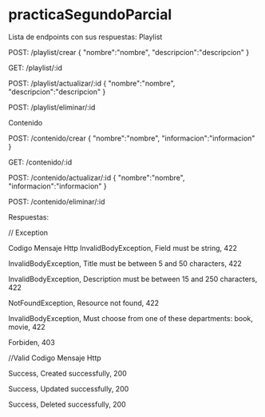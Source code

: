 # practicaSegundoParcial
Lista de endpoints con sus respuestas:
Playlist

POST: /playlist/crear
{
    "nombre":"nombre",
    "descripcion":"descripcion"
}


GET: /playlist/:id

POST: /playlist/actualizar/:id
{
    "nombre":"nombre",
    "descripcion":"descripcion"
}

POST: /playlist/eliminar/:id

Contenido

POST: /contenido/crear
{
    "nombre":"nombre",
    "informacion":"informacion"
}

GET: /contenido/:id

POST: /contenido/actualizar/:id
{
    "nombre":"nombre",
    "informacion":"informacion"
}

POST: /contenido/eliminar/:id


Respuestas:

 // Exception
 
 Codigo                Mensaje               Http
 InvalidBodyException, Field must be string, 422
 
 InvalidBodyException, Title must be between 5 and 50 characters, 422
 
 InvalidBodyException, Description must be between 15 and 250 characters, 422
 
 NotFoundException, Resource not found, 422
 
 InvalidBodyException, Must choose from one of these departments: book, movie, 422

 Forbiden, 403
 

//Valid
 Codigo                Mensaje               Http

Success, Created successfully, 200

Success, Updated successfully, 200

Success, Deleted successfully, 200


